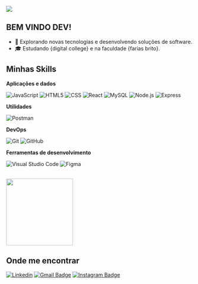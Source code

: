 ![](https://komarev.com/ghpvc/?username=iuricode&color=006bed)

## BEM VINDO DEV!

- 🤔 Explorando novas tecnologias e desenvolvendo soluções de software.
- 🎓 Estudando {digital college} e na faculdade {farias brito}.


## Minhas Skills

**Aplicações e dados**

![JavaScript](https://img.shields.io/badge/-JavaScript-333333?style=flat&logo=javascript)
![HTML5](https://img.shields.io/badge/-HTML5-333333?style=flat&logo=HTML5)
![CSS](https://img.shields.io/badge/-CSS-333333?style=flat&logo=CSS3&logoColor=1572B6)
![React](https://img.shields.io/badge/-React-333333?style=flat&logo=react)
![MySQL](https://img.shields.io/badge/-MySQL-333333?style=flat&logo=mysql)
![Node.js](https://img.shields.io/badge/Node.js-43853D?style=flat&logo=node-dot-js&logoColor=white)
![Express](https://img.shields.io/badge/Express-000000?style=flat&logo=express&logoColor=white)




**Utilidades**

![Postman](https://img.shields.io/badge/-Postman-333333?style=flat&logo=postman)

**DevOps**

![Git](https://img.shields.io/badge/-Git-333333?style=flat&logo=git)
![GitHub](https://img.shields.io/badge/-GitHub-333333?style=flat&logo=github)


**Ferramentas de desenvolvimento**

![Visual Studio Code](https://img.shields.io/badge/-Visual%20Studio%20Code-333333?style=flat&logo=visual-studio-code&logoColor=007ACC)
![Figma](https://img.shields.io/badge/-Figma-333333?style=flat&logo=figma&logoColor=007ACC)


<br/>

<a href="https://github.com/filipe420" title="Perfil do Filipe">
  <img height="180em" src="https://github-readme-stats.vercel.app/api?username=filipe420&theme=dracula&show_icons=true" />
</a>


## Onde me encontrar

[![Linkedin](https://img.shields.io/badge/-Filipe%20Fernandes%20de%20Lima-blue?style=flat-square&logo=Linkedin&logoColor=white&link=https://www.linkedin.com/in/filipe-fernandes-de-lima-095290276/)](https://www.linkedin.com/in/filipe-fernandes-de-lima-095290276/)
[![Gmail Badge](https://img.shields.io/badge/-ofilipelimaa@gmail.com-006bed?style=flat-square&logo=Gmail&logoColor=white&link=mailto:ofilipelimaa@gmail.com)](mailto:ofilipelimaa@gmail.com)
[![Instagram Badge](https://img.shields.io/badge/-@filiipeelimaa-E4405F?style=flat-square&logo=Instagram&logoColor=white&link=https://www.instagram.com/filiipeelimaa/)](https://www.instagram.com/filiipeelimaa/)

